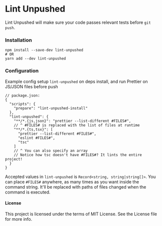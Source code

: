 # Lint Unpushed

Lint Unpushed will make sure your code passes relevant tests before `git push`.

### Installation

```
npm install --save-dev lint-unpushed
# OR
yarn add --dev lint-unpushed
```

### Configuration

Example config setup `lint-unpushed` on deps install, and run Prettier on JS/JSON files before push

```json5
// package.json:
{
  "scripts": {
    "prepare": "lint-unpushed-install"
  },
  "lint-unpushed": {
    "**/*.{js,json}": "prettier --list-different #FILES#",
    // ^ #FILES# is replaced with the list of files at runtime
    "**/*.{ts,tsx}": [
      "prettier --list-different #FILES#",
      "eslint #FILES#",
      "tsc"
    ]
    // ^ You can also specify an array
    // Notice how tsc doesn't have #FILES#? It lints the entire project!
  }
}
```

Accepted values in `lint-unpushed` is `Record<string, string|string[]>`. You can place `#FILES#` anywhere, as many times as you want inside
the command string. It'll be replaced with paths of files changed when the command is executed.

#### License

This project is licensed under the terms of MIT License. See the License file for more info.

